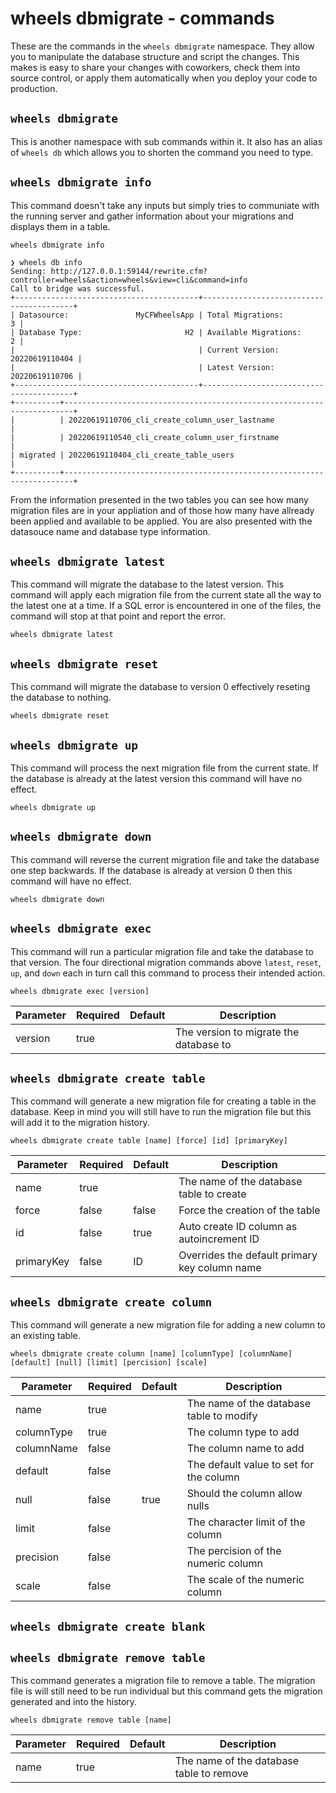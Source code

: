 # wheels dbmigrate - commands

These are the commands in the `wheels dbmigrate` namespace. They allow you to manipulate the
database structure and script the changes. This makes is easy to share your changes with
coworkers, check them into source control, or apply them automatically when you deploy your
code to production.

## `wheels dbmigrate`

This is another namespace with sub commands within it. It also has an alias of `wheels db` which allows you to shorten the command you need to type.

## `wheels dbmigrate info`

This command doesn't take any inputs but simply tries to communiate with the running server and gather information
about your migrations and displays them in a table.

```
wheels dbmigrate info
```

```
❯ wheels db info
Sending: http://127.0.0.1:59144/rewrite.cfm?controller=wheels&action=wheels&view=cli&command=info
Call to bridge was successful.
+-----------------------------------------+-----------------------------------------+
| Datasource:               MyCFWheelsApp | Total Migrations:                     3 |
| Database Type:                       H2 | Available Migrations:                 2 |
|                                         | Current Version:         20220619110404 |
|                                         | Latest Version:          20220619110706 |
+-----------------------------------------+-----------------------------------------+
+----------+------------------------------------------------------------------------+
|          | 20220619110706_cli_create_column_user_lastname                         |
|          | 20220619110540_cli_create_column_user_firstname                        |
| migrated | 20220619110404_cli_create_table_users                                  |
+----------+------------------------------------------------------------------------+
```

From the information presented in the two tables you can see how many migration files are in your
appliation and of those how many have allready been applied and available to be applied. You are
also presented with the datasouce name and database type information.

## `wheels dbmigrate latest`

This command will migrate the database to the latest version. This command will apply each migration
file from the current state all the way to the latest one at a time. If a SQL error is encountered
in one of the files, the command will stop at that point and report the error.

```
wheels dbmigrate latest
```

## `wheels dbmigrate reset`

This command will migrate the database to version 0 effectively reseting the database to nothing.

```
wheels dbmigrate reset
```

## `wheels dbmigrate up`

This command will process the next migration file from the current state. If the database is already at
the latest version this command will have no effect.

```
wheels dbmigrate up
```

## `wheels dbmigrate down`

This command will reverse the current migration file and take the database one step backwards. If the database is
already at version 0 then this command will have no effect.

```
wheels dbmigrate down
```

## `wheels dbmigrate exec`

This command will run a particular migration file and take the database to that version. The four directional
migration commands above `latest`, `reset`, `up`, and `down` each in turn call this command to process their
intended action.

```
wheels dbmigrate exec [version]
```

| Parameter  | Required | Default | Description                                         |
| ---------- | -------- | ------- | --------------------------------------------------- |
| version    | true     |         | The version to migrate the database to              |

## `wheels dbmigrate create table`

This command will generate a new migration file for creating a table in the database. Keep in mind you will
still have to run the migration file but this will add it to the migration history.

```
wheels dbmigrate create table [name] [force] [id] [primaryKey]
```

| Parameter  | Required | Default | Description                                         |
| ---------- | -------- | ------- | --------------------------------------------------- |
| name       | true     |         | The name of the database table to create            |
| force      | false    | false   | Force the creation of the table                     |
| id         | false    | true    | Auto create ID column as autoincrement ID           |
| primaryKey | false    | ID      | Overrides the default primary key column name       |

## `wheels dbmigrate create column`

This command will generate a new migration file for adding a new column to an existing table.

```
wheels dbmigrate create column [name] [columnType] [columnName] [default] [null] [limit] [percision] [scale]
```

| Parameter  | Required | Default | Description                                         |
| ---------- | -------- | ------- | --------------------------------------------------- |
| name       | true     |         | The name of the database table to modify            |
| columnType | true     |         | The column type to add                              |
| columnName | false    |         | The column name to add                              |
| default    | false    |         | The default value to set for the column             |
| null       | false    | true    | Should the column allow nulls                       |
| limit      | false    |         | The character limit of the column                   |
| precision  | false    |         | The percision of the numeric column                 |
| scale      | false    |         | The scale of the numeric column                     |

## `wheels dbmigrate create blank`

## `wheels dbmigrate remove table`

This command generates a migration file to remove a table. The migration file is will still need to be run
individual but this command gets the migration generated and into the history.

```
wheels dbmigrate remove table [name]
```

| Parameter  | Required | Default | Description                                         |
| ---------- | -------- | ------- | --------------------------------------------------- |
| name       | true     |         | The name of the database table to remove            |
